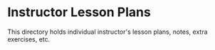 # Instructor Lesson Plans

This directory holds individual instructor's lesson plans, notes, extra
exercises, etc.
